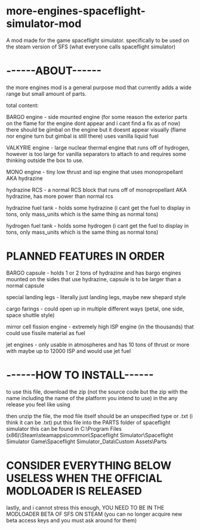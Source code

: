 # more-engines-spaceflight-simulator-mod


A mod made for the game spaceflight simulator.
specifically to be used on the steam version of SFS (what everyone calls spaceflight simulator)




# ------ABOUT------




the more engines mod is a general purpose mod that currently adds a wide range but small amount of parts.

total content:

BARGO engine - side mounted engine (for some reason the exterior parts on the flame for the engine dont appear and i cant find a fix as of now)
there should be gimbal on the engine but it doesnt appear visually (flame nor engine turn but gimbal is still there) uses vanilla liquid fuel

VALKYRIE engine - large nuclear thermal engine that runs off of hydrogen, however is too large for vanilla separators to attach to and requires some thinking outside the box to use.

MONO engine - tiny low thrust and isp engine that uses monopropellant AKA hydrazine

hydrazine RCS - a normal RCS block that runs off of monopropellant AKA hydrazine, has more power than normal rcs

hydrazine fuel tank - holds some hydrazine (i cant get the fuel to display in tons, only mass_units which is the same thing as normal tons)

hydrogen fuel tank - holds some hydrogen (i cant get the fuel to display in tons, only mass_units which is the same thing as normal tons)


# PLANNED FEATURES IN ORDER


BARGO capsule - holds 1 or 2 tons of hydrazine and has bargo engines mounted on the sides that use hydrazine, capsule is to be larger than a normal capsule

special landing legs - literally just landing legs, maybe new shepard style

cargo farings - could open up in multiple different ways (petal, one side, space shuttle style)

mirror cell fission engine - extremely high ISP engine (in the thousands) that could use fissile material as fuel

jet engines - only usable in atmospheres and has 10 tons of thrust or more with maybe up to 12000 ISP and would use jet fuel




# ------HOW TO INSTALL------




to use this file, download the zip (not the source code but the zip with the name including the name of the platform you intend to use) 
in the any release you feel like using

then unzip the file, the mod file itself should be an unspecified type or .txt (i think it can be .txt)
put this file into the PARTS folder of spaceflight simulator
this can be found in
C:\Program Files (x86)\Steam\steamapps\common\Spaceflight Simulator\Spaceflight Simulator Game\Spaceflight Simulator_Data\Custom Assets\Parts

# CONSIDER EVERYTHING BELOW USELESS WHEN THE OFFICIAL MODLOADER IS RELEASED

lastly, and i cannot stress this enough, YOU NEED TO BE IN THE MODLOADER BETA OF SFS ON STEAM (you can no longer acquire new beta access keys 
and you must ask around for them)
